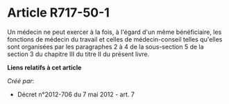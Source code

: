 # Article R717-50-1

Un médecin ne peut exercer à la fois, à l'égard d'un même bénéficiaire, les fonctions de médecin du travail et celles de
médecin-conseil telles qu'elles sont organisées par les paragraphes 2 à 4 de la sous-section 5 de la section 3 du chapitre
III du titre II du présent livre.

**Liens relatifs à cet article**

_Créé par_:

  - Décret n°2012-706 du 7 mai 2012 - art. 7
